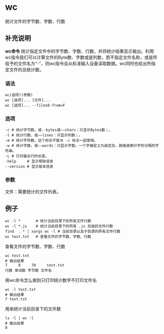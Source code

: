 wc
===

统计文件的字节数、字数、行数

## 补充说明

**wc命令** 统计指定文件中的字节数、字数、行数，并将统计结果显示输出。利用wc指令我们可以计算文件的Byte数、字数或是列数，若不指定文件名称，或是所给予的文件名为“-”，则wc指令会从标准输入设备读取数据。wc同时也给出所指定文件的总统计数。

### 语法  

```shell
wc(选项)(参数)
wc [选项]... [文件]...
wc [选项]... --files0-from=F
```

### 选项  

```shell
-c # 统计字节数，或--bytes或——chars：只显示Bytes数；。
-l # 统计行数，或——lines：只显示列数；。
-m # 统计字符数。这个标志不能与 -c 标志一起使用。
-w # 统计字数，或——words：只显示字数。一个字被定义为由空白、跳格或换行字符分隔的字符串。
-L # 打印最长行的长度。
-help     # 显示帮助信息
--version # 显示版本信息
```

### 参数  

文件：需要统计的文件列表。

## 例子

```shell
wc -l *       # 统计当前目录下的所有文件行数
wc -l *.js    # 统计当前目录下的所有 .js 后缀的文件行数
find  . * | xargs wc -l # 当前目录以及子目录的所有文件行数 
wc test.txt   # 查看文件的字节数、字数、行数
```

查看文件的字节数、字数、行数

```shell
wc test.txt
# 输出结果
7     8     70     test.txt
行数 单词数 字节数 文件名
```

用wc命令怎么做到只打印统计数字不打印文件名

```shell
wc -l test.txt 
# 输出结果
7 test.txt
```

用来统计当前目录下的文件数

```shell
ls -l | wc -l
# 输出结果
8
```

<!-- Linux命令行搜索引擎：https://jaywcjlove.github.io/linux-command/ -->
